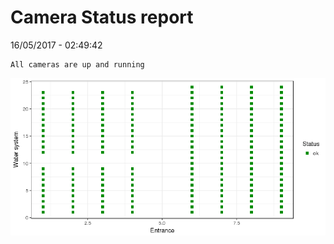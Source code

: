Camera Status report
================
16/05/2017 - 02:49:42

    All cameras are up and running

![](camreport_files/figure-markdown_github/unnamed-chunk-2-1.png)
